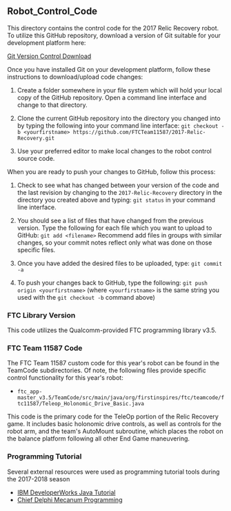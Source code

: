 ## Robot_Control_Code
This directory contains the control code for the 2017 Relic Recovery robot.  To utilize this GitHub repository, download a version of Git suitable for your development platform here:

[Git Version Control Download](https://git-scm.com/downloads)

Once you have installed Git on your development platform, follow these instructions to download/upload code changes:

1.  Create a folder somewhere in your file system which will hold your local copy of the GitHub repository.  Open a command line interface and change to that directory.

2.  Clone the current GitHub repository into the directory you changed into by typing the following into your command line interface:
`git checkout -b <yourfirstname> https://github.com/FTCTeam11587/2017-Relic-Recovery.git`

3.  Use your preferred editor to make local changes to the robot control source code.

When you are ready to push your changes to GitHub, follow this process:

1.  Check to see what has changed between your version of the code and the last revision by changing to the `2017-Relic-Recovery` directory in the directory you created above and typing:
`git status` in your command line interface.

2.  You should see a list of files that have changed from the previous version.  Type the following for each file which you want to upload to GitHub:
`git add <filename>`  Recommend add files in groups with similar changes, so your commit notes reflect only what was done on those specific files.

3.  Once you have added the desired files to be uploaded, type:
`git commit -a`

4.  To push your changes back to GitHub, type the following:
`git push origin <yourfirstname>` (where `<yourfirstname>` is the same string you used with the `git checkout -b` command above)

### FTC Library Version
This code utilizes the Qualcomm-provided FTC programming library v3.5.

### FTC Team 11587 Code
The FTC Team 11587 custom code for this year's robot can be found in the TeamCode subdirectories. Of note, the following files provide specific control functionality for this year's robot:

* `ftc_app-master_v3.5/TeamCode/src/main/java/org/firstinspires/ftc/teamcode/ftc11587/Teleop_Holonomic_Drive_Basic.java`

This code is the primary code for the TeleOp portion of the Relic Recovery game. It includes basic holonomic drive controls, as well as controls for the robot arm, and the team's AutoMount subroutine, which places the robot on the balance platform following all other End Game maneuvering.

### Programming Tutorial
Several external resources were used as programming tutorial tools during the 2017-2018 season 

*  [IBM DeveloperWorks Java Tutorial](https://www.ibm.com/developerworks/java/tutorials/j-introtojava1/)
*  [Chief Delphi Mecanum Programming](https://www.chiefdelphi.com/media/papers/2390)

